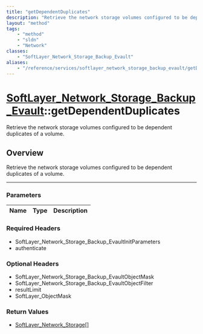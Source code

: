 ```yaml
---
title: "getDependentDuplicates"
description: "Retrieve the network storage volumes configured to be dependent duplicates of a volume."
layout: "method"
tags:
    - "method"
    - "sldn"
    - "Network"
classes:
    - "SoftLayer_Network_Storage_Backup_Evault"
aliases:
    - "/reference/services/softlayer_network_storage_backup_evault/getDependentDuplicates"
---
```

# [SoftLayer_Network_Storage_Backup_Evault](/reference/services/SoftLayer_Network_Storage_Backup_Evault)::getDependentDuplicates


Retrieve the network storage volumes configured to be dependent duplicates of a volume.


## Overview 
Retrieve the network storage volumes configured to be dependent duplicates of a volume.

-----

### Parameters 
|Name | Type | Description |
| --- | --- | --- |


### Required Headers
* SoftLayer_Network_Storage_Backup_EvaultInitParameters
* authenticate


### Optional Headers
* SoftLayer_Network_Storage_Backup_EvaultObjectMask
* SoftLayer_Network_Storage_Backup_EvaultObjectFilter
* resultLimit
* SoftLayer_ObjectMask

### Return Values
* <a href='/reference/datatypes/SoftLayer_Network_Storage'>SoftLayer_Network_Storage[] </a>




